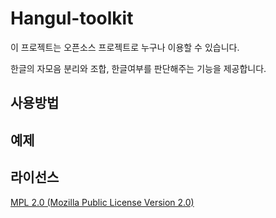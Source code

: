 # Hangul-toolkit

이 프로젝트는 오픈소스 프로젝트로 누구나 이용할 수 있습니다.

한글의 자모음 분리와 조합, 한글여부를 판단해주는 기능을 제공합니다.

## 사용방법

## 예제

## 라이선스

[MPL 2.0 (Mozilla Public License Version 2.0)](https://www.mozilla.org/en-US/MPL/2.0/)